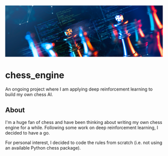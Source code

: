 ![alt text](https://github.com/rvbrooks/chess_engine/blob/main/chess_banner.png)

# chess_engine
An ongoing project where I am applying deep reinforcement learning to build my own chess AI.

## About

I'm a huge fan of chess and have been thinking about writing my own chess engine for a while. Following some work on deep reinforcement learning, I decided to have a go.

For personal interest, I decided to code the rules from scratch (i.e. not using an available Python chess package).


